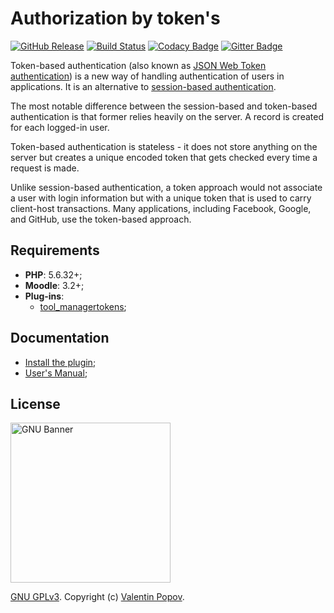# Authorization by token's

[![GitHub Release](https://img.shields.io/github/release/valentineus/moodle-auth_token.svg)](https://github.com/valentineus/moodle-auth_token/releases)
[![Build Status](https://travis-ci.org/valentineus/moodle-auth_token.svg?branch=master)](https://travis-ci.org/valentineus/moodle-auth_token)
[![Codacy Badge](https://api.codacy.com/project/badge/Grade/20fe9989b8a04887a53c67d8b87e33d1)](https://www.codacy.com/app/valentineus/moodle-auth_token)
[![Gitter Badge](https://badges.gitter.im/Join%20Chat.svg)](https://gitter.im/moodle-tool_managertokens/auth_token)

Token-based authentication (also known as
[JSON Web Token authentication](https://jwt.io/))
is a new way of handling authentication of users in applications.
It is an alternative to
[session-based authentication](https://security.stackexchange.com/questions/81756/).

The most notable difference between the session-based and token-based authentication is that former relies heavily on the server.
A record is created for each logged-in user.

Token-based authentication is stateless - it does not store anything on the server but creates a unique encoded token that gets checked every time a request is made.

Unlike session-based authentication, a token approach would not associate a user with login information but with a unique token that is used to carry client-host transactions.
Many applications, including Facebook, Google, and GitHub, use the token-based approach.

## Requirements

* **PHP**: 5.6.32+;
* **Moodle**: 3.2+;
* **Plug-ins**:
    * [tool_managertokens](https://github.com/valentineus/moodle-tool_managertokens);

## Documentation

* [Install the plugin](docs/getting-started.md#installation);
* [User's Manual](docs/getting-started.md#users-manual);

## License

<img height="256px" alt="GNU Banner" src="https://www.gnu.org/graphics/gnu_headshadow.png" />

[GNU GPLv3](LICENSE.txt).
Copyright (c)
[Valentin Popov](mailto:info@valentineus.link).